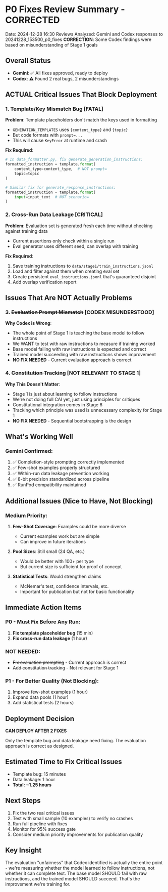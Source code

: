 # P0 Fixes Review Summary - CORRECTED
Date: 2024-12-28 16:30
Reviews Analyzed: Gemini and Codex responses to 20241228_153500_p0_fixes
**CORRECTION**: Some Codex findings were based on misunderstanding of Stage 1 goals

## Overall Status
- **Gemini**: ✅ All fixes approved, ready to deploy
- **Codex**: ⚠️ Found 2 real bugs, 2 misunderstandings

## ACTUAL Critical Issues That Block Deployment

### 1. Template/Key Mismatch Bug [FATAL]
**Problem**: Template placeholders don't match the keys used in formatting
- `GENERATION_TEMPLATES` uses `{content_type}` and `{topic}`
- But code formats with `prompt=...`
- This will cause `KeyError` at runtime and crash

**Fix Required**:
```python
# In data_formatter.py, fix generate_generation_instructions:
formatted_instruction = template.format(
    content_type=content_type,  # NOT prompt=
    topic=topic
)

# Similar fix for generate_response_instructions:
formatted_instruction = template.format(
    input=input_text  # NOT scenario=
)
```

### 2. Cross-Run Data Leakage [CRITICAL]
**Problem**: Evaluation set is generated fresh each time without checking against training data
- Current assertions only check within a single run
- Eval generator uses different seed, can overlap with training

**Fix Required**:
1. Save training instructions to `data/stage1/train_instructions.jsonl`
2. Load and filter against them when creating eval set
3. Create persistent `eval_instructions.jsonl` that's guaranteed disjoint
4. Add overlap verification report

## Issues That Are NOT Actually Problems

### 3. ~~Evaluation Prompt Mismatch~~ [CODEX MISUNDERSTOOD]
**Why Codex is Wrong**: 
- The whole point of Stage 1 is teaching the base model to follow instructions
- We WANT to test with raw instructions to measure if training worked
- Base model failing with raw instructions is expected and correct
- Trained model succeeding with raw instructions shows improvement
- **NO FIX NEEDED** - Current evaluation approach is correct

### 4. ~~Constitution Tracking~~ [NOT RELEVANT TO STAGE 1]
**Why This Doesn't Matter**:
- Stage 1 is just about learning to follow instructions
- We're not doing full CAI yet, just using principles for critiques
- Constitutional integration comes in Stage 6
- Tracking which principle was used is unnecessary complexity for Stage 1
- **NO FIX NEEDED** - Sequential bootstrapping is the design

## What's Working Well

### Gemini Confirmed:
1. ✅ Completion-style prompting correctly implemented
2. ✅ Few-shot examples properly structured
3. ✅ Within-run data leakage prevention working
4. ✅ 8-bit precision standardized across pipeline
5. ✅ RunPod compatibility maintained

## Additional Issues (Nice to Have, Not Blocking)

### Medium Priority:
1. **Few-Shot Coverage**: Examples could be more diverse
   - Current examples work but are simple
   - Can improve in future iterations

2. **Pool Sizes**: Still small (24 QA, etc.)
   - Would be better with 100+ per type
   - But current size is sufficient for proof of concept

3. **Statistical Tests**: Would strengthen claims
   - McNemar's test, confidence intervals, etc.
   - Important for publication but not for basic functionality

## Immediate Action Items

### P0 - Must Fix Before Any Run:
1. **Fix template placeholder bug** (15 min)
2. **Fix cross-run data leakage** (1 hour)

### NOT NEEDED:
- ~~Fix evaluation prompting~~ - Current approach is correct
- ~~Add constitution tracking~~ - Not relevant for Stage 1

### P1 - For Better Quality (Not Blocking):
1. Improve few-shot examples (1 hour)
2. Expand data pools (1 hour)
3. Add statistical tests (2 hours)

## Deployment Decision
**CAN DEPLOY AFTER 2 FIXES**

Only the template bug and data leakage need fixing. The evaluation approach is correct as designed.

## Estimated Time to Fix Critical Issues
- Template bug: 15 minutes
- Data leakage: 1 hour
- **Total: ~1.25 hours**

## Next Steps
1. Fix the two real critical issues
2. Test with small sample (10 examples) to verify no crashes
3. Run full pipeline with fixes
4. Monitor for 95% success gate
5. Consider medium priority improvements for publication quality

## Key Insight
The evaluation "unfairness" that Codex identified is actually the entire point - we're measuring whether the model learned to follow instructions, not whether it can complete text. The base model SHOULD fail with raw instructions, and the trained model SHOULD succeed. That's the improvement we're training for.
